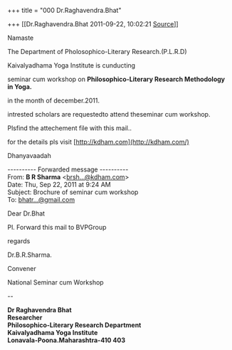 +++
title = "000 Dr.Raghavendra.Bhat"

+++
[[Dr.Raghavendra.Bhat	2011-09-22, 10:02:21 [Source](https://groups.google.com/g/bvparishat/c/qPuyPQEsMqM)]]



Namaste

The Department of Pholosophico-Literary Research.(P.L.R.D)

Kaivalyadhama Yoga Institute is cunducting

seminar cum workshop on **Philosophico-Literary Research Methodology in Yoga.**

in the month of december.2011.

intrested scholars are requestedto attend theseminar cum workshop.



Plsfind the attechement file with this mail..

for the details pls visit [http://kdham.com](http://kdham.com/)



Dhanyavaadah

  


---------- Forwarded message ----------  
From: **B R Sharma** \<[brsh...@kdham.com]()\>  
Date: Thu, Sep 22, 2011 at 9:24 AM  
Subject: Brochure of seminar cum workshop  
To: [bhatr...@gmail.com]()  
  
  

Dear Dr.Bhat

Pl. Forward this mail to BVPGroup

regards



Dr.B.R.Sharma.

Convener

National Seminar cum Workshop



--  

**Dr Raghavendra Bhat  
Researcher  
Philosophico-Literary Research Department  
Kaivalyadhama Yoga Institute  
Lonavala-Poona.Maharashtra-410 403**

**[]()**

  


